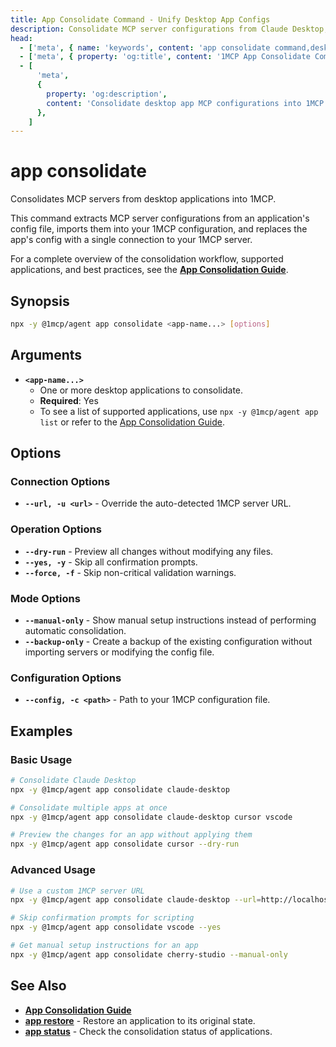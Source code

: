 ```yaml
---
title: App Consolidate Command - Unify Desktop App Configs
description: Consolidate MCP server configurations from Claude Desktop, Cursor, and other desktop apps into a single 1MCP instance.
head:
  - ['meta', { name: 'keywords', content: 'app consolidate command,desktop apps,config consolidation,Claude Desktop' }]
  - ['meta', { property: 'og:title', content: '1MCP App Consolidate Command' }]
  - [
      'meta',
      {
        property: 'og:description',
        content: 'Consolidate desktop app MCP configurations into 1MCP. Supported applications and workflow.',
      },
    ]
---
```


# app consolidate

Consolidates MCP servers from desktop applications into 1MCP.

This command extracts MCP server configurations from an application's config file, imports them into your 1MCP configuration, and replaces the app's config with a single connection to your 1MCP server.

For a complete overview of the consolidation workflow, supported applications, and best practices, see the **[App Consolidation Guide](../../guide/integrations/app-consolidation)**.

## Synopsis

```bash
npx -y @1mcp/agent app consolidate <app-name...> [options]
```

## Arguments

- **`<app-name...>`**
  - One or more desktop applications to consolidate.
  - **Required**: Yes
  - To see a list of supported applications, use `npx -y @1mcp/agent app list` or refer to the [App Consolidation Guide](../../guide/integrations/app-consolidation#supported-applications).

## Options

### Connection Options

- **`--url, -u <url>`** - Override the auto-detected 1MCP server URL.

### Operation Options

- **`--dry-run`** - Preview all changes without modifying any files.
- **`--yes, -y`** - Skip all confirmation prompts.
- **`--force, -f`** - Skip non-critical validation warnings.

### Mode Options

- **`--manual-only`** - Show manual setup instructions instead of performing automatic consolidation.
- **`--backup-only`** - Create a backup of the existing configuration without importing servers or modifying the config file.

### Configuration Options

- **`--config, -c <path>`** - Path to your 1MCP configuration file.

## Examples

### Basic Usage

```bash
# Consolidate Claude Desktop
npx -y @1mcp/agent app consolidate claude-desktop

# Consolidate multiple apps at once
npx -y @1mcp/agent app consolidate claude-desktop cursor vscode

# Preview the changes for an app without applying them
npx -y @1mcp/agent app consolidate cursor --dry-run
```

### Advanced Usage

```bash
# Use a custom 1MCP server URL
npx -y @1mcp/agent app consolidate claude-desktop --url=http://localhost:3052/mcp

# Skip confirmation prompts for scripting
npx -y @1mcp/agent app consolidate vscode --yes

# Get manual setup instructions for an app
npx -y @1mcp/agent app consolidate cherry-studio --manual-only
```

## See Also

- **[App Consolidation Guide](../../guide/integrations/app-consolidation)**
- **[app restore](./restore)** - Restore an application to its original state.
- **[app status](./status)** - Check the consolidation status of applications.
